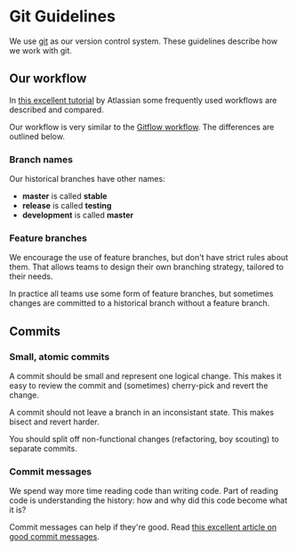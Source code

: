 # Git Guidelines

We use [git](https://git-scm.com/) as our version control system. These guidelines describe how we work with git.

## Our workflow

In [this excellent tutorial](https://www.atlassian.com/git/tutorials/comparing-workflows) by Atlassian some frequently
used workflows are described and compared.

Our workflow is very similar to the [Gitflow workflow](https://www.atlassian.com/git/tutorials/comparing-workflows/gitflow-workflow).
The differences are outlined below.

### Branch names

Our historical branches have other names:

- **master** is called **stable**
- **release** is called **testing**
- **development** is called **master**

### Feature branches

We encourage the use of feature branches, but don't have strict rules about them. That allows teams to design their own
branching strategy, tailored to their needs.

In practice all teams use some form of feature branches, but sometimes changes are committed to a historical branch
without a feature branch.

## Commits

### Small, atomic commits

A commit should be small and represent one logical change. This makes it easy to review the commit and (sometimes)
cherry-pick and revert the change.

A commit should not leave a branch in an inconsistant state. This makes bisect and revert harder.

You should split off non-functional changes (refactoring, boy scouting) to separate commits.

### Commit messages

We spend way more time reading code than writing code. Part of reading code is understanding the history: how and why
did this code become what it is?

Commit messages can help if they're good. Read [this excellent article on good commit messages](http://chris.beams.io/posts/git-commit/).